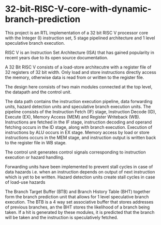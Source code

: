 # 32-bit-RISC-V-core-with-dynamic-branch-prediction

This project is an RTL implementation of a 32 bit RISC V processor core with the Integer (I) instruction set, 5 stage pipelined architecture and 1 level speculative branch execution.

RISC V is an Instruction Set Architecture (ISA) that has gained popularity in recent years due to its open source documentation.

A 32 Bit RISC V consists of a load-store architecutre with a register file of 32 registers of 32 bit width. Only load and store instructions directly access the memory, otherwise data is read from or written to the register file.

The design here consists of two main modules connected at the top level, the datapath and the control unit.

The data path contains the instruction execution pipeline, data forwarding units, hazard detection units and speculative branch execution units.
The pipeline consists of the Instruction Fetch (IF) stage, Instruction Decode (ID), Execute (EX), Memory Access (MEM) and Register Writeback (WB).
Instructions are fetched in the IF stage, instruction decoding and operand fetching occurs in the ID stage, along with branch execution. Execution of instructions by ALU occurs in EX stage.
Memory access by load or store instructions occurs in the MEM stage, and instruction output is written back to the register file in WB stage.

The control unit generates control signals corresponding to instruction execution or hazard handling.

Forwarding units have been implemented to prevent stall cycles in case of data hazards i.e. when an instruction depends on output of next instruction which is yet to be written.
Hazard detection units create stall cycles in case of load-use hazards

The Branch Target Buffer (BTB) and Branch History Table (BHT) together form the branch prediction unit that allows for 1 level speculative branch execution.
The BTB is a 4 way set associative buffer that stores addresses of previous branches, an the BHT stores the likelihood of a branch being taken. If a hit is generated by these modules, it is predicted that the branch will be taken and the instruction is speculatively fetched.
